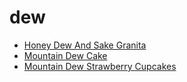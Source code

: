 # dew

 * [Honey Dew And Sake Granita](index/h/honey-dew-and-sake-granita-12376.json)
 * [Mountain Dew Cake](index/m/mountain-dew-cake.json)
 * [Mountain Dew Strawberry Cupcakes](index/m/mountain-dew-strawberry-cupcakes.json)
